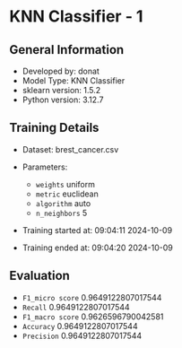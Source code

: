 # KNN Classifier - 1
## General Information 
- Developed by: donat
- Model Type: KNN Classifier
- sklearn version: 1.5.2
- Python version: 3.12.7
## Training Details
- Dataset: brest_cancer.csv
- Parameters: 
    - `weights` uniform
    - `metric` euclidean
    - `algorithm` auto
    - `n_neighbors` 5
    
- Training started at: 09:04:11 2024-10-09
- Training ended at: 09:04:20 2024-10-09
## Evaluation
- `F1_micro score` 0.9649122807017544
- `Recall` 0.9649122807017544
- `F1_macro score` 0.9626596790042581
- `Accuracy` 0.9649122807017544
- `Precision` 0.9649122807017544
